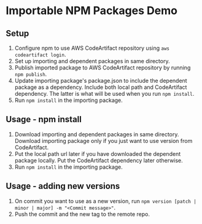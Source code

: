 # Importable NPM Packages Demo

## Setup

1. Configure npm to use AWS CodeArtifact repository using `aws codeartifact login`.
2. Set up importing and dependent packages in same directory.
3. Publish imported package to AWS CodeArtifact repository by running `npm publish`.
4. Update importing package's package.json to include the dependent package as a dependency. Include both local path and CodeArtifact dependency. The latter is what will be used when you run `npm install`.
5. Run `npm install` in the importing package.

## Usage - npm install

1. Download importing and dependent packages in same directory. Download importing package only if you just want to use version from CodeArtifact.
2. Put the local path url later if you have downloaded the dependent package locally. Put the CodeArtifact dependency later otherwise.
3. Run `npm install` in the importing package.


## Usage - adding new versions

1. On commit you want to use as a new version, run `npm version [patch | minor | major] -m "<Commit message>"`.
2. Push the commit and the new tag to the remote repo.
